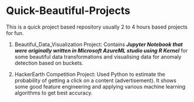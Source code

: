 # Quick-Beautiful-Projects

This is a quick project based repository usually 2 to 4 hours based projects for fun.

1. Beautiful_Data_Visualization Project: Contains ***Jupyter Notebook that were originally written in Microsoft AzureML studio using R Kernel*** for some beautiful data transformations and visualising data for anomaly detection based on buckets.

2. HackerEarth Competition Project: Used Python to estimate the probability of getting a click on a content (advertisement). It shows some good feature engineering and applying various machine learning algorithms to get best accuracy.
